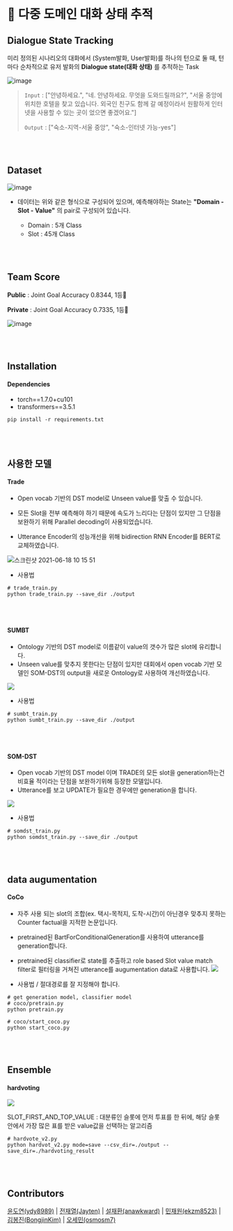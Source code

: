 # 💬 다중 도메인 대화 상태 추적

## Dialogue State Tracking

미리 정의된 시나리오의 대화에서 (System발화, User발화)를 하나의 턴으로 둘 때, 턴마다 순차적으로 유저 발화의 **Dialogue state(대화 상태)** 를 추적하는 Task

![image](https://user-images.githubusercontent.com/38639633/122345725-23030d00-cf83-11eb-8023-e31719205950.png)

> `Input` : ["안녕하세요.", "네. 안녕하세요. 무엇을 도와드릴까요?", "서울 중앙에 위치한 호텔을 찾고 있습니다. 외국인 친구도 함께 갈 예정이라서 원활하게 인터넷을 사용할 수 있는 곳이 었으면 좋겠어요."]
>
> `Output` : ["숙소-지역-서울 중앙", "숙소-인터넷 가능-yes"]

<br><br>

## Dataset

![image](https://user-images.githubusercontent.com/38639633/122349426-37490900-cf87-11eb-9573-59351903c8bb.png)

- 데이터는 위와 같은 형식으로 구성되어 있으며, 예측해야하는 State는 **"Domain - Slot - Value"** 의 pair로 구성되어 있습니다. 

	- Domain : 5개 Class
	- Slot : 45개 Class

	

<br><br>

## Team Score

**Public** : Joint Goal Accuracy 0.8344, 1등🥇

**Private** : Joint Goal Accuracy 0.7335, 1등🥇

[comment]: <> "아래 이미지는 주석"
[comment]: <> "![image]&#40;https://user-images.githubusercontent.com/38639633/119125512-d0f6c680-ba6c-11eb-952e-fdc6de36fef9.png&#41;"
![image](https://user-images.githubusercontent.com/48181287/119263872-c9c1eb00-bc1b-11eb-916c-f6e171f1ba79.png)


<br><br>

## Installation

#### Dependencies

- torch==1.7.0+cu101
- transformers==3.5.1


<!-- - pytorch-pretrained-bert -->

```
pip install -r requirements.txt
```

<br><br>

## 사용한 모델

####  Trade

- Open vocab 기반의 DST model로 Unseen value를 맞출 수 있습니다.

- 모든 Slot을 전부 예측해야 하기 때문에 속도가 느리다는 단점이 있지만 그 단점을 보완하기 위해 Parallel decoding이 사용되었습니다.

- Utterance Encoder의 성능개선을 위해 bidirection RNN Encoder를 BERT로 교체하였습니다.

![스크린샷 2021-06-18 10 15 51](https://user-images.githubusercontent.com/67869514/122490995-18e21c80-d01e-11eb-93e5-5f44cced27a6.png)


- 사용법
```
# trade_train.py
python trade_train.py --save_dir ./output
```

<br><br>

#### SUMBT

- Ontology 기반의 DST model로 이름같이 value의 갯수가 많은 slot에 유리합니다.
- Unseen value를 맞추지 못한다는 단점이 있지만 대회에서 open vocab 기반 모델인 SOM-DST의 output을 새로운 Ontology로 사용하여 개선하였습니다.

![](https://i.imgur.com/kNcXCxB.png)

- 사용법
```
# sumbt_train.py
python sumbt_train.py --save_dir ./output
```

<br><br>

#### SOM-DST

- Open vocab 기반의 DST model 이며 TRADE의 모든 slot을 generation하는건 비효율 적이라는 단점을 보완하기위해 등장한 모델입니다.
- Utterance를 보고 UPDATE가 필요한 경우에만 generation을 합니다.


![](https://i.imgur.com/d82ZWqz.png)



- 사용법
```
# somdst_train.py
python somdst_train.py --save_dir ./output
```

<br><br>

## data augumentation

#### CoCo

- 자주 사용 되는 slot의 조합(ex. 택시-목적지, 도착-시간)이 아닌경우 맞추지 못하는 Counter factual을 지적한 논문입니다.
- pretrained된 BartForConditionalGeneration를 사용하여 utterance를 generation합니다.
- pretrained된 classifier로 state를 추출하고 role based Slot value match filter로 필터링을 거쳐진 utterance를 augumentation data로 사용합니다.
![](https://i.imgur.com/EHq2uO3.png)

- 사용법 / 절대경로를 잘 지정해야 합니다.
```
# get generation model, classifier model
# coco/pretrain.py
python pretrain.py

# coco/start_coco.py
python start_coco.py
```

<br><br>

## Ensemble

#### hardvoting

![](https://i.imgur.com/soAswyD.png)

SLOT_FIRST_AND_TOP_VALUE : 대분류인 슬롯에 먼저 투표를 한 뒤에, 해당 슬롯 안에서 가장 많은 표를 받은 value값을 선택하는 알고리즘

```
# hardvote_v2.py
python hardvot_v2.py mode=save --csv_dir=./output --save_dir=./hardvoting_result
```


<br><br>

## Contributors

[윤도연(ydy8989)](https://github.com/ydy8989) | [전재열(Jayten)](https://github.com/jayten-jeon) | [설재환(anawkward)](https://github.com/anawkward) | [민재원(ekzm8523)](https://github.com/ekzm8523) | [김봉진(BongjinKim)](https://github.com/BongjinKim) | [오세민(osmosm7)](https://github.com/osmosm7)







